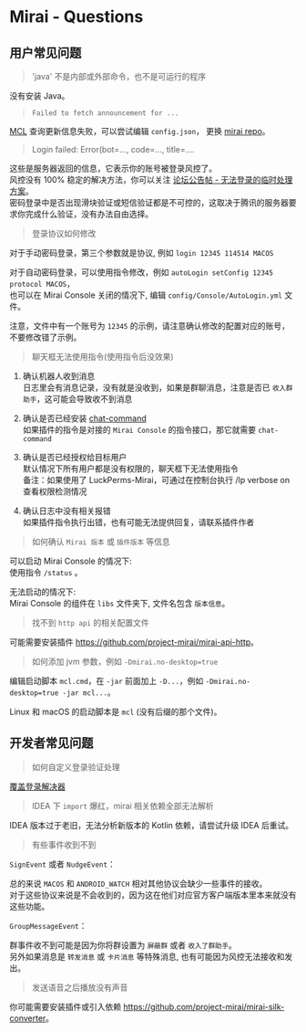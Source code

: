 # Mirai - Questions

## 用户常见问题

> 'java' 不是内部或外部命令，也不是可运行的程序

没有安装 Java。

> `Failed to fetch announcement for ...`

[MCL](https://github.com/iTXTech/mirai-console-loader) 查询更新信息失败，可以尝试编辑 `config.json`，
更换 [mirai repo](https://github.com/project-mirai/mirai-repo-mirror#%E4%BB%93%E5%BA%93%E9%95%9C%E5%83%8F)。

> Login failed: Error(bot=..., code=..., title=....

这些是服务器返回的信息，它表示你的账号被登录风控了。  
风控没有 100% 稳定的解决方法，你可以关注 [论坛公告帖 - 无法登录的临时处理方案](https://mirai.mamoe.net/topic/223)。  
密码登录中是否出现滑块验证或短信验证都是不可控的，这取决于腾讯的服务器要求你完成什么验证，没有办法自由选择。

> 登录协议如何修改

对于手动密码登录，第三个参数就是协议, 例如 `login 12345 114514 MACOS`  

对于自动密码登录，可以使用指令修改，例如 `autoLogin setConfig 12345 protocol MACOS`，  
也可以在 Mirai Console 关闭的情况下, 编辑 `config/Console/AutoLogin.yml` 文件。

注意，文件中有一个账号为 `12345` 的示例，请注意确认修改的配置对应的账号，不要修改错了示例。

> 聊天框无法使用指令(使用指令后没效果)

1. 确认机器人收到消息  
   日志里会有消息记录，没有就是没收到，如果是群聊消息，注意是否已 `收入群助手`，这可能会导致收不到消息

2. 确认是否已经安装 [chat-command](https://github.com/project-mirai/chat-command/releases/latest)  
   如果插件的指令是对接的 `Mirai Console` 的指令接口，那它就需要 `chat-command`

3. 确认是否已经授权给目标用户  
   默认情况下所有用户都是没有权限的，聊天框下无法使用指令  
   备注：如果使用了 LuckPerms-Mirai，可通过在控制台执行 /lp verbose on 查看权限检测情况

4. 确认日志中没有相关报错  
   如果插件指令执行出错，也有可能无法提供回复，请联系插件作者

> 如何确认 `Mirai 版本` 或 `插件版本` 等信息

可以启动 Mirai Console 的情况下:  
使用指令 `/status` 。

无法启动的情况下:  
Mirai Console 的组件在 `libs` 文件夹下, 文件名包含 `版本信息`。  

> 找不到 `http api` 的相关配置文件

可能需要安装插件 <https://github.com/project-mirai/mirai-api-http>。

> 如何添加 jvm 参数，例如 `-Dmirai.no-desktop=true`

编辑启动脚本 `mcl.cmd`，在 `-jar` 前面加上 `-D...`，例如 `-Dmirai.no-desktop=true -jar mcl...`。

Linux 和 macOS 的启动脚本是 `mcl` (没有后缀的那个文件)。

## 开发者常见问题

> 如何自定义登录验证处理

[覆盖登录解决器](https://github.com/mamoe/mirai/blob/dev/docs/Bots.md#%E8%A6%86%E7%9B%96%E7%99%BB%E5%BD%95%E8%A7%A3%E5%86%B3%E5%99%A8)

> IDEA 下 `import` 爆红，mirai 相关依赖全部无法解析

IDEA 版本过于老旧，无法分析新版本的 Kotlin 依赖，请尝试升级 IDEA 后重试。

> 有些事件收到不到

`SignEvent` 或者 `NudgeEvent`：

总的来说 `MACOS` 和 `ANDROID_WATCH` 相对其他协议会缺少一些事件的接收。  
对于这些协议来说是不会收到的，因为这在他们对应官方客户端版本里本来就没有这些功能。

`GroupMessageEvent`：

群事件收不到可能是因为你将群设置为 `屏蔽群` 或者 `收入了群助手`。  
另外如果消息是 `转发消息` 或 `卡片消息` 等特殊消息, 也有可能因为风控无法接收和发出。

> 发送语音之后播放没有声音

你可能需要安装插件或引入依赖 <https://github.com/project-mirai/mirai-silk-converter>。
